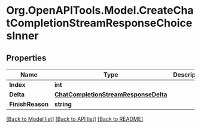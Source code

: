 # Org.OpenAPITools.Model.CreateChatCompletionStreamResponseChoicesInner

## Properties

Name | Type | Description | Notes
------------ | ------------- | ------------- | -------------
**Index** | **int** |  | [optional] 
**Delta** | [**ChatCompletionStreamResponseDelta**](ChatCompletionStreamResponseDelta.md) |  | [optional] 
**FinishReason** | **string** |  | [optional] 

[[Back to Model list]](../README.md#documentation-for-models) [[Back to API list]](../README.md#documentation-for-api-endpoints) [[Back to README]](../README.md)

